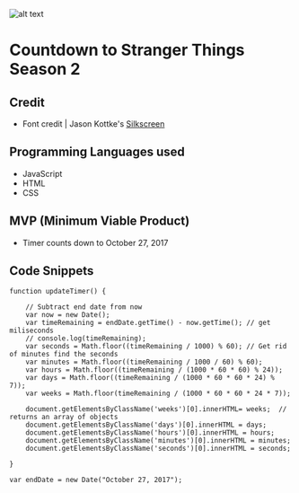 
![alt text](countdown_demo3.gif "view a demo for Countdown to Stranger Things Season 2!")
# Countdown to Stranger Things Season 2

## Credit
* Font credit | Jason Kottke's [Silkscreen](http://www.kottke.org/plus/type/silkscreen/index.html)

## Programming Languages used
* JavaScript
* HTML
* CSS

## MVP (Minimum Viable Product)
* Timer counts down to October 27, 2017

## Code Snippets
```
function updateTimer() {

	// Subtract end date from now
	var now = new Date();
	var timeRemaining = endDate.getTime() - now.getTime(); // get miliseconds
	// console.log(timeRemaining); 
	var seconds = Math.floor((timeRemaining / 1000) % 60); // Get rid of minutes find the seconds
	var minutes = Math.floor((timeRemaining / 1000 / 60) % 60);
	var hours = Math.floor((timeRemaining / (1000 * 60 * 60) % 24));
	var days = Math.floor((timeRemaining / (1000 * 60 * 60 * 24) % 7));
	var weeks = Math.floor(timeRemaining / (1000 * 60 * 60 * 24 * 7));

	document.getElementsByClassName('weeks')[0].innerHTML= weeks;  // returns an array of objects
	document.getElementsByClassName('days')[0].innerHTML = days;
	document.getElementsByClassName('hours')[0].innerHTML = hours;
	document.getElementsByClassName('minutes')[0].innerHTML = minutes;
	document.getElementsByClassName('seconds')[0].innerHTML = seconds;

}

var endDate = new Date("October 27, 2017");
```

